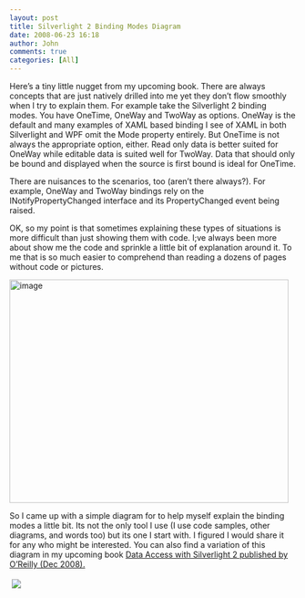 ```yaml
---
layout: post
title: Silverlight 2 Binding Modes Diagram
date: 2008-06-23 16:18
author: John
comments: true
categories: [All]
---
```

<p>Here’s a tiny little nugget from my upcoming book. There are always concepts that are just natively drilled into me yet they don’t flow smoothly when I try to explain them. For example take the Silverlight 2 binding modes. You have OneTime, OneWay and TwoWay as options. OneWay is the default and many examples of XAML based binding I see of XAML in both Silverlight and WPF omit the Mode property entirely. But OneTime is not always the appropriate option, either. Read only data is better suited for OneWay while editable data is suited well for TwoWay. Data that should only be bound and displayed when the source is first bound is ideal for OneTime.</p>  <p>There are nuisances to the scenarios, too (aren’t there always?). For example, OneWay and TwoWay bindings rely on the INotifyPropertyChanged interface and its PropertyChanged event being raised.&#160; </p>  <p>OK, so my point is that sometimes explaining these types of situations is more difficult than just showing them with code. I;ve always been more about show me the code and sprinkle a little bit of explanation around it. To me that is so much easier to comprehend than reading a dozens of pages without code or pictures.</p>  <p><a href="/wp-content/uploads/files/media/image/WindowsLiveWriter/Sivlerlight2BindingModes_E378/image_2.png"><img title="image" style="border-top-width: 0px; border-left-width: 0px; border-bottom-width: 0px; border-right-width: 0px" height="392" alt="image" src="/wp-content/uploads/files/media/image/WindowsLiveWriter/Sivlerlight2BindingModes_E378/image_thumb.png" width="490" border="0" /></a> </p>  <p>So I came up with a simple diagram for to help myself explain the binding modes a little bit. Its not the only tool I use (I use code samples, other diagrams, and words too) but its one I start with. I figured I would share it for any who might be interested. You can also find a variation of this diagram in my upcoming book <a href="/all/silverlight-2-book-cover-mock-up/">Data Access with Silverlight 2 published by O’Reilly (Dec 2008).</a></p><div class="wlWriterHeaderFooter" style="text-align:left; margin:0px; padding:4px 4px 4px 4px;"><a href="http://www.dotnetkicks.com/kick/?url=/all/sivlerlight-2-binding-modes-diagram/"><img src="http://www.dotnetkicks.com/Services/Images/KickItImageGenerator.ashx?url=/all/sivlerlight-2-binding-modes-diagram/&amp;bgcolor=0080C0&amp;fgcolor=FFFFFF&amp;border=000000&amp;cbgcolor=D4E1ED&amp;cfgcolor=000000" border="0/"></a></div><div class="wlWriterHeaderFooter" style="text-align:left; margin:0px; padding:4px 4px 4px 4px;"><script type="text/javascript">var dzone_url = '/all/sivlerlight-2-binding-modes-diagram/';</script><script type="text/javascript">var dzone_title = 'Silverlight 2 Binding Modes Diagram';</script><script type="text/javascript">var dzone_blurb = 'Silverlight 2 Binding Modes Diagram';</script><script type="text/javascript">var dzone_style = '1';</script><script language="javascript" src="http://widgets.dzone.com/widgets/zoneit.js"></script> </div>

